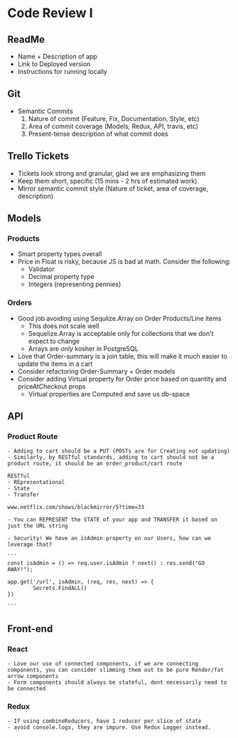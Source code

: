 # Code Review I


## ReadMe

- Name + Description of app
- Link to Deployed version
- Instructions for running locally


## Git

- Semantic Commits
	1. Nature of commit (Feature, Fix, Documentation, Style, etc)
	2. Area of commit coverage (Models, Redux, API, travis, etc)
	3. Present-tense description of what commit does


## Trello Tickets

- Tickets look strong and granular, glad we are emphasizing them
- Keep them short, specific (15 mins - 2 hrs of estimated work)
- Mirror semantic commit style (Nature of ticket, area of coverage, description)

## Models

### Products

- Smart property types overall
- Price in Float is risky, because JS is bad at math. Consider the following:
	- Validator
	- Decimal property type
	- Integers (representing pennies)

### Orders

- Good job avoiding using Sequlize.Array on Order Products/Line items
	- This does not scale well
	- Sequelize.Array is acceptable only for collections that we don't expect to change
	- Arrays are *only* kosher in PostgreSQL
- Love that Order-summary is a join table, this will make it much easier to update the items in a cart
- Consider refactoring Order-Summary + Order models
- Consider adding Virtual property for Order price based on quantity and priceAtCheckout props
	- Virtual properties are Computed and save us db-space

## API

### Product Route

	- Adding to cart should be a PUT (POSTs are for Creating not updating)
	- Similarly, by RESTful standards, adding to cart should not be a product route, it should be an order_product/cart route

	RESTful
	- REpresentational
	- State
	- Transfer

	www.netflix.com/shows/blackmirror/5?time=33

	- You can REPRESENT the STATE of your app and TRANSFER it based on just the URL string

	- Security! We have an isAdmin property on our Users, how can we leverage that?

	```
	const isAdmin = () => req.user.isAdmin ? next() : res.send("GO AWAY!");

	app.get('/url', isAdmin, (req, res, next) => {
			Secrets.FindALL()
	})

	```

## Front-end

### React
	- Love our use of connected components, if we are connecting components, you can consider slimming them out to be pure Render/fat arrow components
	- Form components should always be stateful, dont necessarily need to be connected

### Redux
	- If using combineReducers, have 1 reducer per slice of state
	- avoid console.logs, they are impure. Use Redux Logger instead.



